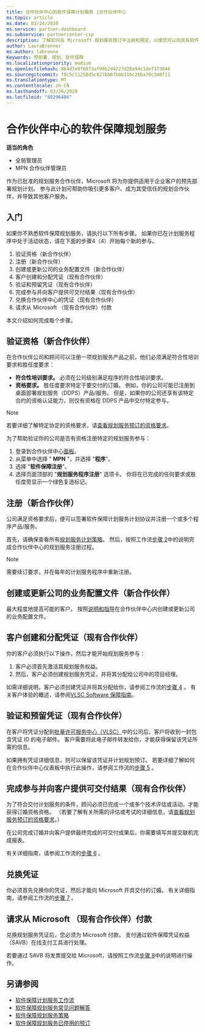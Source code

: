 ```yaml
---
title: 合作伙伴中心的软件保障计划服务 |合作伙伴中心
ms.topic: article
ms.date: 03/24/2020
ms.service: partner-dashboard
ms.subservice: partnercenter-csp
description: 了解如何在 Microsoft 规划服务预订中注册和限定，以便您可以向具有软件保障的客户提供培训和其他服务。
author: LauraBrenner
ms.author: labrenne
Keywords: 预部署、规划、软件保障
ms.localizationpriority: medium
ms.openlocfilehash: 864d7e8f6073af99b2d4227d28a94c1def373046
ms.sourcegitcommit: f9c5c11258d5c827bb6fbbb31bc26ba70c346f11
ms.translationtype: MT
ms.contentlocale: zh-CN
ms.lasthandoff: 03/26/2020
ms.locfileid: "80296406"
---
```

# <a name="software-assurance-planning-services-in-partner-center"></a>合作伙伴中心的软件保障规划服务

**适当的角色**

- 全局管理员
- MPN 合作伙伴管理员

作为已批准的规划服务合作伙伴，Microsoft 将为你提供适用于企业客户的预先部署规划计划。 参与此计划可帮助你吸引更多客户、成为其受信任的规划合作伙伴，并导致其他客户服务。

## <a name="get-started"></a>入门

如果你不熟悉软件保障规划服务，请执行以下所有步骤。 如果你已在计划服务程序中处于活动状态，请在下面的步骤4（4）开始每个新的参与。

1. 验证资格（新合作伙伴）
2. 注册（新合作伙伴）
3. 创建或更新公司的业务配置文件（新合作伙伴）
4. 客户创建和分配凭证（现有合作伙伴）
5. 验证和预留凭证（现有合作伙伴）
6. 完成参与并向客户提供可交付结果（现有合作伙伴）
7. 兑换合作伙伴中心的凭证（现有合作伙伴）
8. 请求从 Microsoft （现有合作伙伴）付款

本文介绍如何完成每个步骤。

## <a name="verify-eligibility-new-partners"></a>验证资格（新合作伙伴）

在合作伙伴公司和顾问可以注册一项规划服务产品之前，他们必须满足符合性培训要求和胜任度要求：

- **符合性培训要求。** 必须在公司级别满足程序的符合性培训要求。
- **资格要求。** 胜任度要求特定于要交付的订婚。 例如，你的公司可能已注册到桌面部署规划服务（DDPS）产品/服务。 但是，如果你的公司还享有该特定合约的资格认证能力，则仅有资格在 DDPS 产品中交付特定参与。

>[!NOTE]
> 若要详细了解特定协定的资格要求，请[查看规划服务预订的资格要求](software-assurance-dps-requirements.md)。

为了帮助验证你的公司是否有资格注册特定的规划服务参与：

1. 登录到合作伙伴中心[面板](https://partner.microsoft.com/dashboard/home)。
2. 从菜单中选择 " **MPN** "，并选择 "**程序**"。
3. 选择 "**软件保障注册**"。
4. 选择页面顶部的 "**规划服务程序注册**" 选项卡。 你将在已完成的任何要求或胜任度旁显示一个绿色复选标记。

## <a name="enroll-new-partners"></a>注册（新合作伙伴）

公司满足资格要求后，便可以签署软件保障计划服务计划协议并注册一个或多个程序产品/服务。

首先，请确保查看所有[规划服务计划策略](https://go.microsoft.com/fwlink/?linkid=2115984)。 然后，按照工作流[步骤 2](https://go.microsoft.com/fwlink/?linkid=2115983)中的说明完成合作伙伴中心的规划服务注册过程。

>[!NOTE]
> 需要续订要求，并在每年的计划服务程序中重新注册。

## <a name="create-or-update-your-companys-business-profile-new-partners"></a>创建或更新公司的业务配置文件（新合作伙伴）

最大程度地提高可能的客户。 按照[说明和指导](https://docs.microsoft.com/partner-center/create-a-marketing-profile)在合作伙伴中心内创建或更新公司的业务配置文件。

## <a name="customer-creates-and-assigns-voucher-existing-partners"></a>客户创建和分配凭证（现有合作伙伴）

你的客户必须执行以下操作，然后才能开始规划服务参与：

1. 客户必须首先激活其规划服务权益。
2. 然后，客户必须创建规划服务凭证，并将其分配给公司中的项目经理。

如需详细说明，客户必须创建凭证并将其分配给你，请参阅工作流的[步骤 4](https://go.microsoft.com/fwlink/?linkid=2115983) 。 有关客户体验的概述，请参阅[VLSC Software 保障指南](https://download.microsoft.com/download/A/7/D/A7D04694-1B1E-4B18-918F-0EDCD43BA2E5/VLSC-Software-Assurance-Guide_en-US.pdf)。

## <a name="validate-and-reserve-voucher-existing-partners"></a>验证和预留凭证（现有合作伙伴）

在客户将凭证分配到[批量许可服务中心（VLSC）](https://www.microsoft.com/Licensing/servicecenter/default.aspx)中的公司后，客户将收到一封包含凭证 ID 的电子邮件。 客户需要将此电子邮件转发给你，才能获得保留该凭证所需的信息。

如果拥有凭证详细信息，则可以保留该凭证并计划规划预订。 若要详细了解如何在合作伙伴中心仪表板中执行此操作，请参阅工作流的[步骤 5](https://go.microsoft.com/fwlink/?linkid=2115983) 。

## <a name="complete-engagement-and-provide-deliverables-to-your-customer-existing-partners"></a>完成参与并向客户提供可交付结果（现有合作伙伴）

为了符合交付计划服务的条件，顾问必须已完成一个或多个技术评估或活动，才能获得订婚资格资格。 （若要了解有关所需的评估或考试的详细信息，请[查看规划服务预订的资格要求](software-assurance-dps-requirements.md)。） 

在公司完成订婚并向客户提供最终完成的可交付成果后，你需要填写并提交联机完成报表。

有关详细指南，请参阅工作流的[步骤 6](https://go.microsoft.com/fwlink/?linkid=2115983) 。

## <a name="redeem-voucher"></a>兑换凭证

你必须首先兑换你的凭证，然后才能向 Microsoft 开具交付的订婚。 有关详细指南，请参阅工作流的[步骤 7](https://go.microsoft.com/fwlink/?linkid=2115983) 。

## <a name="request-payment-from-microsoft-existing-partners"></a>请求从 Microsoft （现有合作伙伴）付款

兑换规划服务凭证后，您必须为 Microsoft 付款。 支付通过软件保障凭证权益（SAVB）在线支付工具进行处理。

若要通过 SAVB 将发票提交给 Microsoft，请按照工作流[步骤 8](https://go.microsoft.com/fwlink/?linkid=2115983)中的说明进行操作。

## <a name="see-also"></a>另请参阅

- [软件保障计划服务工作流](https://go.microsoft.com/fwlink/?linkid=2115983)
- [软件保障规划服务常见问题解答](https://go.microsoft.com/fwlink/?linkid=2116077)
- [软件保障规划服务策略](https://go.microsoft.com/fwlink/?linkid=2115984)
- [软件保障规划服务已停用的预订](https://query.prod.cms.rt.microsoft.com/cms/api/am/binary/RE4sln9)